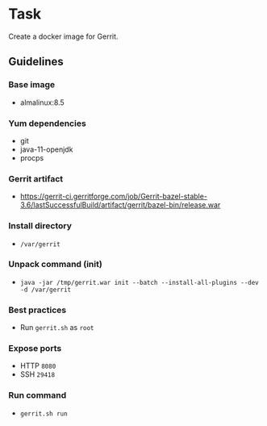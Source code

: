 # Task

Create a docker image for Gerrit.

## Guidelines

### Base image
- almalinux:8.5

### Yum dependencies
- git
- java-11-openjdk
- procps

### Gerrit artifact
- https://gerrit-ci.gerritforge.com/job/Gerrit-bazel-stable-3.6/lastSuccessfulBuild/artifact/gerrit/bazel-bin/release.war

### Install directory
- `/var/gerrit`

### Unpack command (init)
- `java -jar /tmp/gerrit.war init --batch --install-all-plugins --dev -d /var/gerrit`

### Best practices
- Run `gerrit.sh` as `root`

### Expose ports
- HTTP `8080`
- SSH `29418`

### Run command
- `gerrit.sh run`
